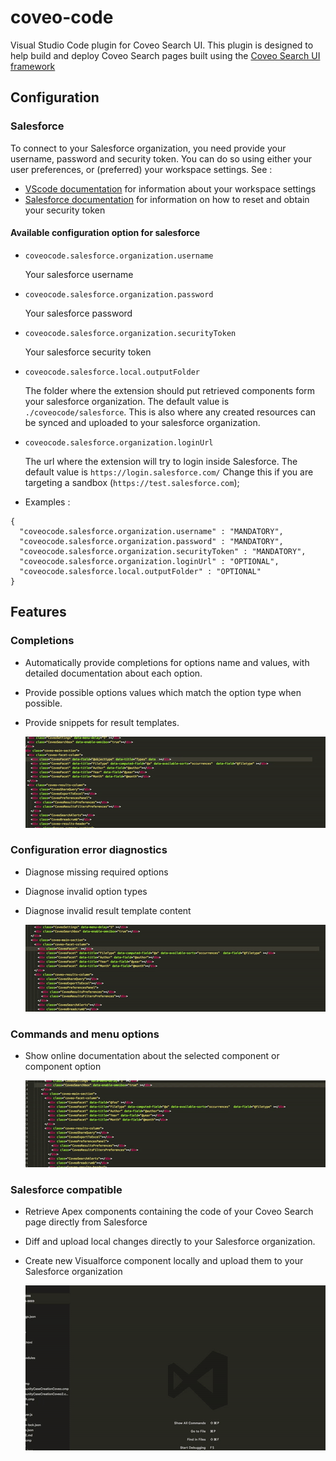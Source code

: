 # coveo-code

Visual Studio Code plugin for Coveo Search UI. This plugin is designed to help build and deploy Coveo Search pages built using the [Coveo Search UI framework](https://github.com/coveo/search-ui)


## Configuration

### Salesforce

To connect to your Salesforce organization, you need provide your username, password and security token. You can do so using either your user preferences, or (preferred) your workspace settings. See : 
- [VScode documentation](https://code.visualstudio.com/docs/getstarted/settings) for information about your workspace settings
- [Salesforce documentation](https://help.salesforce.com/articleView?id=user_security_token.htm&type=0&language=en_US&release=208.14) for information on how to reset and obtain your security token

#### Available configuration option for salesforce

- `coveocode.salesforce.organization.username`

  Your salesforce username

- `coveocode.salesforce.organization.password`

  Your salesforce password

- `coveocode.salesforce.organization.securityToken`

  Your salesforce security token

- `coveocode.salesforce.local.outputFolder`

  The folder where the extension should put retrieved components form your salesforce organization. The default value is `./coveocode/salesforce`. This is also where any created resources can be synced and uploaded to your salesforce organization.

- `coveocode.salesforce.organization.loginUrl`

  The url where the extension will try to login inside Salesforce. The default value is `https://login.salesforce.com/` Change this if you are targeting a sandbox (`https://test.salesforce.com`);

- Examples :
```
{
  "coveocode.salesforce.organization.username" : "MANDATORY",
  "coveocode.salesforce.organization.password" : "MANDATORY",
  "coveocode.salesforce.organization.securityToken" : "MANDATORY",
  "coveocode.salesforce.organization.loginUrl" : "OPTIONAL",
  "coveocode.salesforce.local.outputFolder" : "OPTIONAL"
}
```



## Features
### Completions

- Automatically provide completions for options name and values, with detailed documentation about each option.
- Provide possible options values which match the option type when possible.
- Provide snippets for result templates.

  <img id='completion-1' src='https://raw.githubusercontent.com/coveo/coveo-code/master/media/completion-1.gif' />

### Configuration error diagnostics

- Diagnose missing required options
- Diagnose invalid option types
- Diagnose invalid result template content

  <img id='diagnostic-1' src='https://raw.githubusercontent.com/coveo/coveo-code/master/media/diagnostic-1.gif' />

### Commands and menu options

- Show online documentation about the selected component or component option

  <img id='menu-1' src='https://raw.githubusercontent.com/coveo/coveo-code/master/media/menu-1.gif' />

### Salesforce compatible 

- Retrieve Apex components containing the code of your Coveo Search page directly from Salesforce
- Diff and upload local changes directly to your Salesforce organization.
- Create new Visualforce component locally and upload them to your Salesforce organization

  <img id='menu-1' src='https://raw.githubusercontent.com/coveo/coveo-code/master/media/salesforce-1.gif' />
